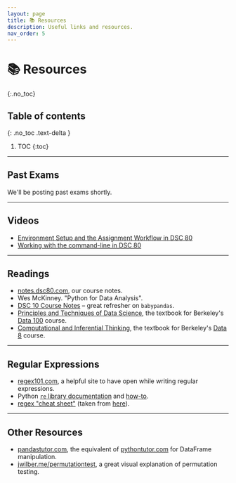 ```yaml
---
layout: page
title: 📚 Resources
description: Useful links and resources.
nav_order: 5
---
```


# 📚 Resources
{:.no_toc}

## Table of contents
{: .no_toc .text-delta }

1. TOC
{:toc}

---

## Past Exams

We'll be posting past exams shortly.

<!-- | Quarter | Instructor(s) | Midterm | Final |
| --- | --- | --- | --- |
| Spring 2022 | Suraj Rampure | [exam](https://drive.google.com/file/d/1hmu9YVvZek3XPPCk0d7kaameUuJDZbpH/view?usp=sharing), [solutions](https://drive.google.com/file/d/1aa-oQX__HVPDOJdFvbnMy0wct-HCgwNo/view?usp=sharing) | [exam](https://drive.google.com/file/d/1_ksyn6bA1VIREcgbUo-fRL-1FzbFU3uu/view?usp=sharing), [solutions](https://drive.google.com/file/d/15AahJ10gYKcL9XT68mO28iiieQtbmN7e/view?usp=sharing) |
| Fall 2021 | Justin Eldridge | [exam](https://drive.google.com/file/d/1UtpUjHxf4JlvYdhGVjJJIZtwQY8_MaRq/view?usp=sharing), [solutions](https://drive.google.com/file/d/1IcxKqON_M5p5yHLQ8SKz_wlKfalO76WN/view?usp=sharing) | [exam](https://drive.google.com/file/d/1vanruj10zrnOtMR1enydAm5J61C5yQkU/view?usp=sharing), [solutions](https://drive.google.com/file/d/1gRbdV1qf66s1yN9CHCIr5Inc1XXCHC9_/view?usp=sharing), [video 🎥](https://youtu.be/8JZ71x-gr8E) |
| Spring 2021 | Justin Eldridge | [exam](https://drive.google.com/file/d/1PWOlIxOngqJD-si1_79pr8u6cMDNG4EQ/view?usp=sharing), [solutions](https://drive.google.com/file/d/1NnWaPedQdfnKstwV0hmmT80CwxA7IzEU/view?usp=sharing), [video 🎥](https://www.youtube.com/watch?v=99WmVhslGxg) | [exam](https://drive.google.com/file/d/1-vDhU1K-Uz9-S_0FwoXoCEqFJqcclCkI/view?usp=sharing), [solutions](https://drive.google.com/file/d/1jvkO8FtiXDtVBenmqtqiGMTqudaIftLD/view?usp=sharing) |
| Spring 2019 | Aaron Fraenkel, Marina Langlois | [exam](https://drive.google.com/file/d/1iUMiVJJvNnnYGBhrw5KvBFgIdsYjh1Df/view?usp=sharing), [solutions](https://drive.google.com/file/d/1GU5FsGtq8V7IhV3Bj0bBSUlroMYORDaL/view?usp=sharing) | -->

---

## Videos

- [Environment Setup and the Assignment Workflow in DSC 80](https://youtu.be/FpTo4AM9B30)
- [Working with the command-line in DSC 80](https://www.youtube.com/watch?v=uUawZfAgA64)

---

## Readings

- [notes.dsc80.com](https://notes.dsc80.com), our course notes.
- Wes McKinney. "Python for Data Analysis".
- [DSC 10 Course Notes](https://notes.dsc10.com) – great refresher on `babypandas`.
- [Principles and Techniques of Data Science](https://www.textbook.ds100.org/), the textbook for Berkeley's [Data 100](https://ds100.org) course.
- [Computational and Inferential Thinking](https://www.inferentialthinking.com), the textbook for Berkeley's [Data 8](https://data8.org) course.

---

## Regular Expressions

- [regex101.com](https://regex101.com), a helpful site to have open while writing regular expressions.
- Python [`re` library documentation](https://docs.python.org/3/library/re.html) and [how-to](https://docs.python.org/3/howto/regex.html).
- [regex "cheat sheet"](https://dsc80.com/resources/other/berkeley-regex-reference.pdf) (taken from [here](https://ds100.org/sp22/resources/)).

---

## Other Resources
- [pandastutor.com](https://pandastutor.com), the equivalent of [pythontutor.com](https://pythontutor.com) for DataFrame manipulation.
- [jwilber.me/permutationtest](https://www.jwilber.me/permutationtest/), a great visual explanation of permutation testing.